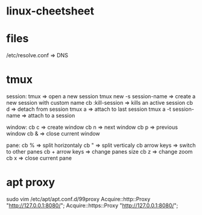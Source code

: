 # linux-cheetsheet

# files
/etc/resolve.conf => DNS

# tmux
session:
tmux => open a new session
tmux new -s session-name => create a new session with custom name
cb :kill-session => kills an active session
cb d => detach from session
tmux a => attach to last session
tmux a -t session-name => attach to a session

window:
cb c => create window
cb n => next window
cb p => previous window
cb & => close current window

pane:
cb % => split horizontaly
cb " => split verticaly
cb arrow keys => switch to other panes
cb + arrow keys => change panes size
cb z => change zoom
cb x => close current pane

# apt proxy
sudo vim /etc/apt/apt.conf.d/99proxy
Acquire::http::Proxy "http://127.0.0.1:8080/";
Acquire::https::Proxy "http://127.0.0.1:8080/";

